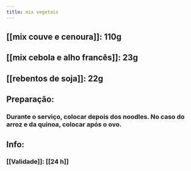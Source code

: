 ```yaml
---
title: mix vegetais
---
```


## [[mix couve e cenoura]]: 110g
## [[mix cebola e alho francês]]: 23g
## [[rebentos de soja]]: 22g
## Preparação:
### Durante o serviço, colocar depois dos noodles. No caso do arroz e da quinoa, colocar após o ovo.
## Info:
### [[Validade]]: [[24 h]]
